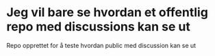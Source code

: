 # Jeg vil bare se hvordan et offentlig repo med discussions kan se ut

Repo opprettet for å teste hvordan public med discussion kan se ut
